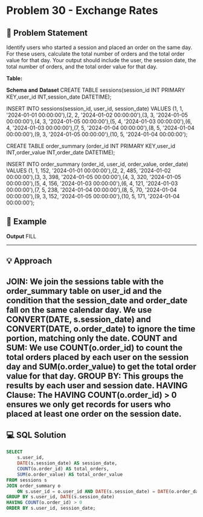 # Problem 30 - Exchange Rates

## 📄 Problem Statement
Identify users who started a session and placed an order on the same day. For these users, calculate the total number of orders and the total order value for that day. 
Your output should include the user, the session date, the total number of orders, and the total order value for that day.

**Table:** 

𝐒𝐜𝐡𝐞𝐦𝐚 𝐚𝐧𝐝 𝐃𝐚𝐭𝐚𝐬𝐞𝐭
CREATE TABLE sessions(session_id INT PRIMARY KEY,user_id INT,session_date DATETIME); 

INSERT INTO sessions(session_id, user_id, session_date) VALUES (1, 1, '2024-01-01 00:00:00'),(2, 2, '2024-01-02 00:00:00'),(3, 3, '2024-01-05 00:00:00'),(4, 3, '2024-01-05 00:00:00'),(5, 4, '2024-01-03 00:00:00'),(6, 4, '2024-01-03 00:00:00'),(7, 5, '2024-01-04 00:00:00'),(8, 5, '2024-01-04 00:00:00'),(9, 3, '2024-01-05 00:00:00'),(10, 5, '2024-01-04 00:00:00'); 

CREATE TABLE order_summary (order_id INT PRIMARY KEY,user_id INT,order_value INT,order_date DATETIME); 

INSERT INTO order_summary (order_id, user_id, order_value, order_date) VALUES (1, 1, 152, '2024-01-01 00:00:00'),(2, 2, 485, '2024-01-02 00:00:00'),(3, 3, 398, '2024-01-05 00:00:00'),(4, 3, 320, '2024-01-05 00:00:00'),(5, 4, 156, '2024-01-03 00:00:00'),(6, 4, 121, '2024-01-03 00:00:00'),(7, 5, 238, '2024-01-04 00:00:00'),(8, 5, 70, '2024-01-04 00:00:00'),(9, 3, 152, '2024-01-05 00:00:00'),(10, 5, 171, '2024-01-04 00:00:00'); 


## 🧪 Example

**Output**
FILL

---

## 💡 Approach

JOIN: We join the sessions table with the order_summary table on user_id and the condition that the session_date and order_date fall on the same calendar day. We use CONVERT(DATE, s.session_date) and CONVERT(DATE, o.order_date) to ignore the time portion, matching only the date. 
COUNT and SUM: We use COUNT(o.order_id) to count the total orders placed by each user on the session day and SUM(o.order_value) to get the total order value for that day. 
GROUP BY: This groups the results by each user and session date. 
HAVING Clause: The HAVING COUNT(o.order_id) > 0 ensures we only get records for users who placed at least one order on the session date.
---

## 💻 SQL Solution

```sql
SELECT 
    s.user_id,
    DATE(s.session_date) AS session_date,
    COUNT(o.order_id) AS total_orders,
    SUM(o.order_value) AS total_order_value
FROM sessions s
JOIN order_summary o
    ON s.user_id = o.user_id AND DATE(s.session_date) = DATE(o.order_date)
GROUP BY s.user_id, DATE(s.session_date)
HAVING COUNT(o.order_id) > 0
ORDER BY s.user_id, session_date;
